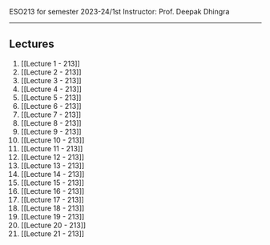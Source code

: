 
ESO213 for semester 2023-24/1st 
Instructor: Prof. Deepak Dhingra

<hr>

## Lectures 
1. [[Lecture 1 - 213]]
2. [[Lecture 2 - 213]]
3. [[Lecture 3 - 213]]
4. [[Lecture 4 - 213]]
5. [[Lecture 5 - 213]]
6. [[Lecture 6 - 213]]
7. [[Lecture 7 - 213]]
8. [[Lecture 8 - 213]]
9. [[Lecture 9 - 213]]
10. [[Lecture 10 - 213]]
11. [[Lecture 11 - 213]]
12. [[Lecture 12 - 213]]
13. [[Lecture 13 - 213]]
14. [[Lecture 14 - 213]]
15. [[Lecture 15 - 213]]
16. [[Lecture 16 - 213]]
17. [[Lecture 17 - 213]]
18. [[Lecture 18 - 213]]
19. [[Lecture 19 - 213]]
20. [[Lecture 20 - 213]]
21. [[Lecture 21 - 213]]

